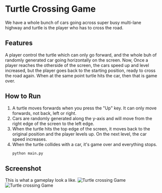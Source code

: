 # Turtle Crossing Game

We have a whole bunch of cars going across super busy multi-lane highway and turtle is the player who has to cross the road.

## Features
A player control the turtle which can only go forward, and the whole buh of randomly generated car going horizontally on the screen.
Now, Once a player reaches the otherside of the screen, the cars speed up and level increased, but the player goes back to the starting position, ready to cross the road again. When at 
the same point turtle hits the car, then that is game over.

## How to Run

1. A turtle moves forwards when you press the "Up" key. It can only move forwards, not back, left or right.
2. Cars are randomly generated along the y-axis and will move from the right edge of the screen to the left edge.
3. When the turtle hits the top edge of the screen, it moves back to the original position and the player levels up. On the next level, the car speed increases.
4. When the turtle collides with a car, it's game over and everything stops.
   ```bash
   python main.py

## Screenshot
This is what a gameplay look a like.
![Turtle crossing Game](game-start.png)
![Turtle crossing Game](game-over.png)

